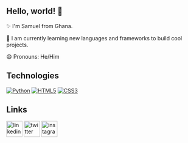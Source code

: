 <h2>Hello, world! 👋</h2>

✨ I'm Samuel from Ghana.

🌱 I am currently learning new languages and frameworks to build cool projects.

😄 Pronouns: He/Him

<h2>Technologies</h2>
<a href="#"><img src="https://img.shields.io/badge/-Python-black?style=flat-square&amp;logo=Python" alt="Python" style="max-width: 100%;"></a>
<a href="#"><img src="https://img.shields.io/badge/-HTML5-%23E44D27?style=flat-square&amp;logo=html5&amp;logoColor=ffffff" alt="HTML5" style="max-width: 100%;"></a>
<a href="#"><img src="https://img.shields.io/badge/-CSS3-%231572B6?style=flat-square&amp;logo=css3" alt="CSS3" style="max-width: 100%;"></a>

<h2>Links</h2>
<a href="https://www.linkedin.com/in/samuel-oseiagm"><img src="https://img.icons8.com/color/96/000000/linkedin.png" alt="linkedin" style="width: 3em; height: 3em;"></a>
<a href="https://www.twitter.com/oseiagm"><img src="https://img.icons8.com/color/96/000000/twitter-squared.png" alt="twitter" style="width: 3em; height: 3em;"></a>
<a href="https://www.instagram.com/oseiagm"><img src="https://img.icons8.com/color/96/000000/instagram-new.png" alt="instagram" style="width: 3em; height: 3em;"></a>
